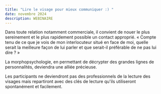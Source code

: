 ```yaml
---
title: "Lire le visage pour mieux communiquer :) "
date: novembre 2024
description: WEBINAIRE
---
```

Dans toute relation notamment commerciale, il convient de nouer le plus sereinement et le plus rapidement possible un contact approprié. « Compte tenu de ce que je vois de mon interlocuteur situé en face de moi, quelle serait la meilleure façon de lui parler et que serait-il préférable de ne pas lui dire ? »

La morphopsychologie, en permettant de décrypter des grandes lignes de personnalités, deviendra une alliée précieuse.

Les participants ne deviendront pas des professionnels de la lecture des visages mais repartiront avec des clés de lecture qu'ils utiliseront spontanément et facilement.